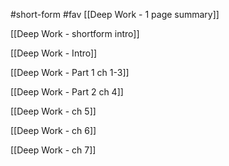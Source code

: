 #short-form #fav 
[[Deep Work - 1 page summary]]

[[Deep Work - shortform intro]]

[[Deep Work - Intro]]

[[Deep Work - Part 1 ch 1-3]]

[[Deep Work - Part 2 ch 4]]

[[Deep Work - ch 5]]

[[Deep Work - ch 6]]

[[Deep Work - ch 7]]
